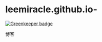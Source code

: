# leemiracle.github.io-

[![Greenkeeper badge](https://badges.greenkeeper.io/leemiracle/leemiracle.github.io.svg)](https://greenkeeper.io/)

博客
